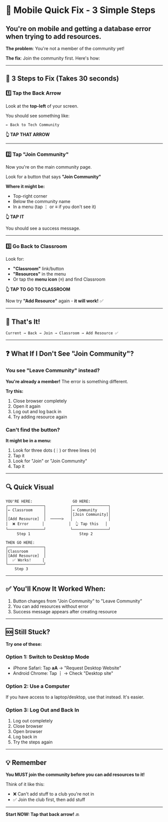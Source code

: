 # 📱 Mobile Quick Fix - 3 Simple Steps

## You're on mobile and getting a database error when trying to add resources.

**The problem**: You're not a member of the community yet!

**The fix**: Join the community first. Here's how:

---

## 🚀 3 Steps to Fix (Takes 30 seconds)

### 1️⃣ Tap the Back Arrow
Look at the **top-left** of your screen.

You should see something like:
```
← Back to Tech Community
```

**👆 TAP THAT ARROW**

---

### 2️⃣ Tap "Join Community"
Now you're on the main community page.

Look for a button that says **"Join Community"**

**Where it might be:**
- Top-right corner
- Below the community name
- In a menu (tap ⋮ or ≡ if you don't see it)

**👆 TAP IT**

You should see a success message.

---

### 3️⃣ Go Back to Classroom
Look for:
- **"Classroom"** link/button
- **"Resources"** in the menu
- Or tap the **menu icon** (≡) and find Classroom

**👆 TAP TO GO TO CLASSROOM**

Now try **"Add Resource"** again - **it will work!** ✅

---

## 🎯 That's It!

```
Current → Back → Join → Classroom → Add Resource ✅
```

---

## ❓ What If I Don't See "Join Community"?

### You see "Leave Community" instead?
**You're already a member!** The error is something different.

**Try this:**
1. Close browser completely
2. Open it again  
3. Log out and log back in
4. Try adding resource again

### Can't find the button?
**It might be in a menu:**
1. Look for three dots (⋮) or three lines (≡)
2. Tap it
3. Look for "Join" or "Join Community"
4. Tap it

---

## 🔍 Quick Visual

```
YOU'RE HERE:                  GO HERE:
┌────────────────┐           ┌────────────────┐
│← Classroom     │           │← Community     │
│                │           │[Join Community]│
│[Add Resource]  │  ─────>   │                │
│  ❌ Error      │           │  👆 Tap this   │
└────────────────┘           └────────────────┘
     Step 1                      Step 2

THEN GO HERE:
┌────────────────┐
│Classroom       │
│[Add Resource]  │
│  ✅ Works!     │
└────────────────┘
    Step 3
```

---

## ✅ You'll Know It Worked When:

1. Button changes from "Join Community" to "Leave Community"
2. You can add resources without error
3. Success message appears after creating resource

---

## 🆘 Still Stuck?

**Try one of these:**

### Option 1: Switch to Desktop Mode
- iPhone Safari: Tap **aA** → "Request Desktop Website"
- Android Chrome: Tap **⋮** → Check "Desktop site"

### Option 2: Use a Computer
If you have access to a laptop/desktop, use that instead. It's easier.

### Option 3: Log Out and Back In
1. Log out completely
2. Close browser
3. Open browser
4. Log back in
5. Try the steps again

---

## 💡 Remember

**You MUST join the community before you can add resources to it!**

Think of it like this:
- ❌ Can't add stuff to a club you're not in
- ✅ Join the club first, then add stuff

---

**Start NOW: Tap that back arrow!** 🔙
